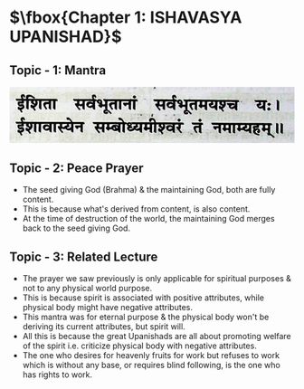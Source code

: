 # $\fbox{Chapter 1: ISHAVASYA UPANISHAD}$





## **Topic - 1: Mantra**

![Mantra](./media/image1.png)



## **Topic - 2: Peace Prayer**

- The seed giving God (Brahma) & the maintaining God, both are fully content.
- This is because what's derived from content, is also content.
- At the time of destruction of the world, the maintaining God merges back to the seed giving God.



## **Topic - 3: Related Lecture**

- The prayer we saw previously is only applicable for spiritual purposes & not to any physical world purpose.
- This is because spirit is associated with positive attributes, while physical body might have negative attributes.
- This mantra was for eternal purpose & the physical body won't be deriving its current attributes, but spirit will.
- All this is because the great Upanishads are all about promoting welfare of the spirit i.e. criticize physical body with negative attributes.
- The one who desires for heavenly fruits for work but refuses to work which is without any base, or requires blind following, is the one who has rights to work.
